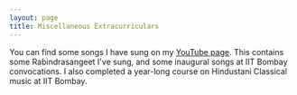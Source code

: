 ```yaml
---
layout: page
title: Miscellaneous Extracurriculars
---
```


You can find some songs I have sung on my <a href="https://www.youtube.com/channel/UCsn6Dn-EZ0s36W1860jc0NQ" target="_blank">YouTube page</a>. This contains some Rabindrasangeet I've sung, and some inaugural songs at IIT Bombay convocations. I also completed a year-long course on Hindustani Classical music at IIT Bombay.<br>
